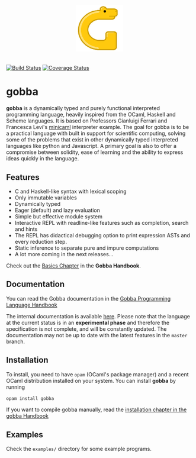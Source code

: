 
# <p align="center"><img alt="gobba" src="assets/gobba.png" width = 25% /></p>

[![Build Status](https://travis-ci.org/0x0f0f0f/gobba.svg?branch=master)](https://travis-ci.org/0x0f0f0f/gobba) [![Coverage Status](https://coveralls.io/repos/github/0x0f0f0f/gobba/badge.svg?branch=)](https://coveralls.io/github/0x0f0f0f/gobba?branch=)

# gobba

**gobba** is a dynamically typed and purely functional interpreted programming
language, heavily inspired from the OCaml, Haskell and Scheme languages. It is
based on Professors Gianluigi Ferrari and Francesca Levi's
[minicaml](http://pages.di.unipi.it/levi/codice-18/evalFunEnvFull.ml)
interpreter example. The goal for gobba is to be a practical language with built
in support for scientific computing, solving some of the problems that exist in
other dynamically typed interpreted languages like python and Javascript. A
primary goal is also to offer a compromise between solidity, ease of learning and
the ability to express ideas quickly in the language.

## Features
* C and Haskell-like syntax with lexical scoping
* Only immutable variables
* Dynamically typed
* Eager (default) and lazy evaluation
* Simple but effective module system
* Interactive REPL with readline-like features such as completion, search and hints
* The REPL has didactical debugging option to print expression ASTs and every reduction step.
* Static inference to separate pure and impure computations
* A lot more coming in the next releases...

Check out the [Basics Chapter](https://0x0f0f0f.github.io/gobba-book/basics) in the **Gobba Handbook**.

## Documentation

You can read the Gobba documentation in the [Gobba Programming Language Handbook](https://0x0f0f0f.github.io/gobba-book)

The internal documentation is available
[here](https://0x0f0f0f.github.io/gobba). Please note that the language at the
current status is in an **experimental phase** and therefore the specification is
not complete, and will be constantly updated. The documentation may not be up to
date with the latest features in the `master` branch.

## Installation
To install, you need to have `opam` (OCaml's package manager) and a recent OCaml
distribution installed on your system.
You can install **gobba** by running
```bash
opam install gobba
```

If you want to compile gobba manually, read the [installation chapter in the gobba Handbook](https://0x0f0f0f.github.io/gobba-book/install.html)

## Examples
Check the `examples/` directory for some example programs.

